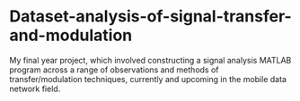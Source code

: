 # Dataset-analysis-of-signal-transfer-and-modulation
My final year project, which involved constructing a signal analysis MATLAB program across a range of observations and methods of transfer/modulation techniques, currently and upcoming in the mobile data network field.
